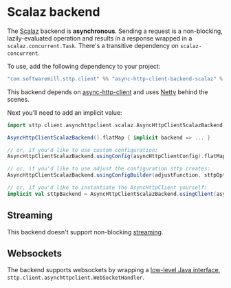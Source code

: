 # Scalaz backend

The [Scalaz](https://github.com/scalaz/scalaz) backend is **asynchronous**. Sending a request is a non-blocking, lazily-evaluated operation and results in a response wrapped in a `scalaz.concurrent.Task`. There's a transitive dependency on `scalaz-concurrent`.

To use, add the following dependency to your project:

```scala
"com.softwaremill.sttp.client" %% "async-http-client-backend-scalaz" % "2.1.2"
```
           
This backend depends on [async-http-client](https://github.com/AsyncHttpClient/async-http-client) and uses [Netty](http://netty.io) behind the scenes.

Next you'll need to add an implicit value:

```scala
import sttp.client.asynchttpclient.scalaz.AsyncHttpClientScalazBackend

AsyncHttpClientScalazBackend().flatMap { implicit backend => ... }

// or, if you'd like to use custom configuration:
AsyncHttpClientScalazBackend.usingConfig(asyncHttpClientConfig).flatMap { implicit backend => ... }

// or, if you'd like to use adjust the configuration sttp creates:
AsyncHttpClientScalazBackend.usingConfigBuilder(adjustFunction, sttpOptions).flatMap { implicit backend => ... }

// or, if you'd like to instantiate the AsyncHttpClient yourself:
implicit val sttpBackend = AsyncHttpClientScalazBackend.usingClient(asyncHttpClient)
```

## Streaming

This backend doesn't support non-blocking [streaming](../requests/streaming.html).

## Websockets

The backend supports websockets by wrapping a [low-level Java interface](../websockets.html), `sttp.client.asynchttpclient.WebSocketHandler`.